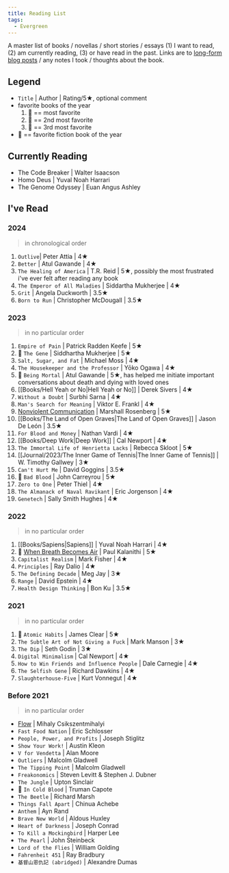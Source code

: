 ```yaml
---
title: Reading List
tags:
  - Evergreen
---
```

A master list of books / novellas / short stories / essays (1) I want to read, (2) am currently reading, (3) or have read in the past. Links are to [long-form blog posts](https://heidihuang.com/books/) / any notes I took / thoughts about the book.

## Legend
- `Title` | Author | Rating/5★, optional comment
- favorite books of the year
	1. 🥇 == most favorite
	2. 🥈 == 2nd most favorite
	3. 🥉 == 3rd most favorite
- 🥸 == favorite fiction book of the year

## Currently Reading
- The Code Breaker | Walter Isaacson
- Homo Deus | Yuval Noah Harrari
- The Genome Odyssey | Euan Angus Ashley

## I've Read
### 2024 
> in chronological order
1. `Outlive`| Peter Attia | 4★
2. `Better` | Atul Gawande | 4★
3. `The Healing of America` | T.R. Reid | 5★, possibly the most frustrated i've ever felt after reading any book
4. `The Emperor of All Maladies` | Siddartha Mukherjee | 4★
5. `Grit` | Angela Duckworth | 3.5★
6. `Born to Run` | Christopher McDougall | 3.5★

### 2023
> in no particular order
1. `Empire of Pain` | Patrick Radden Keefe | 5★
2. 🥉 `The Gene` | Siddhartha Mukherjee | 5★
3. `Salt, Sugar, and Fat` | Michael Moss | 4★
4. `The Housekeeper and the Professor` | Yōko Ogawa | 4★
5. 🥇 `Being Mortal` | Atul Gawande | 5★, has helped me initiate important conversations about death and dying with loved ones
6. [[Books/Hell Yeah or No|Hell Yeah or No]] | Derek Sivers | 4★
7. `Without a Doubt` | Surbhi Sarna | 4★
8. `Man's Search for Meaning` | Viktor E. Frankl | 4★
9. [Nonviolent Communication](https://heidi-huang.ghost.io/nonviolentcommunication/) | Marshall Rosenberg | 5★
10. [[Books/The Land of Open Graves|The Land of Open Graves]] | Jason De León | 3.5★
11. `For Blood and Money` | Nathan Vardi | 4★
12. [[Books/Deep Work|Deep Work]] | Cal Newport | 4★
13. `The Immortal Life of Henrietta Lacks` | Rebecca Skloot | 5★
14. [[Journal/2023/The Inner Game of Tennis|The Inner Game of Tennis]] | W. Timothy Gallwey | 3★
15. `Can't Hurt Me` | David Goggins | 3.5★
16. 🥈 `Bad Blood` | John Carreyrou | 5★ 
17. `Zero to One` | Peter Thiel | 4★
18. `The Almanack of Naval Ravikant` | Eric Jorgenson | 4★
19. `Genetech` | Sally Smith Hughes | 4★

### 2022
> in no particular order
1. [[Books/Sapiens|Sapiens]] | Yuval Noah Harrari | 4★
2. 🥇 [When Breath Becomes Air](https://heidi-huang.ghost.io/when-breath-becomes-air/) | Paul Kalanithi | 5★
3. `Capitalist Realism` | Mark Fisher | 4★
4. `Principles` | Ray Dalio | 4★
5. `The Defining Decade` | Meg Jay | 3★
6. `Range` | David Epstein | 4★
7. `Health Design Thinking` | Bon Ku | 3.5★

### 2021
> in no particular order
1. 🥇 `Atomic Habits` | James Clear | 5★
2. `The Subtle Art of Not Giving a Fuck` | Mark Manson | 3★
3. `The Dip` | Seth Godin | 3★
4. `Digital Minimalism` | Cal Newport | 4★
5. `How to Win Friends and Influence People` | Dale Carnegie | 4★
6. `The Selfish Gene` | Richard Dawkins | 4★
7. `Slaughterhouse-Five` | Kurt Vonnegut | 4★

### Before 2021
> in no particular order
- [Flow](https://heidi-huang.ghost.io/flow-the-psychology-of-optimal-experience/) | Mihaly Csikszentmihalyi
- `Fast Food Nation` | Eric Schlosser
- `People, Power, and Profits` | Joseph Stiglitz
- `Show Your Work!` | Austin Kleon
- `V for Vendetta` | Alan Moore
- `Outliers` | Malcolm Gladwell
- `The Tipping Point` | Malcolm Gladwell
- `Freakonomics` | Steven Levitt & Stephen J. Dubner
- `The Jungle` | Upton Sinclair
- 🥸 `In Cold Blood` | Truman Capote
- `The Beetle` | Richard Marsh
- `Things Fall Apart` | Chinua Achebe
- `Anthem` | Ayn Rand
- `Brave New World` | Aldous Huxley
- `Heart of Darkness` | Joseph Conrad
- `To Kill a Mockingbird` | Harper Lee 
- `The Pearl` | John Steinbeck 
- `Lord of the Flies` | William Golding
- `Fahrenheit 451` | Ray Bradbury
- `基督山恩仇記 (abridged)` | Alexandre Dumas

